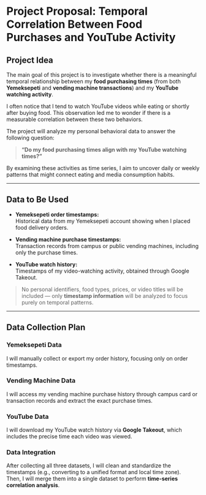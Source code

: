 # Project Proposal: Temporal Correlation Between Food Purchases and YouTube Activity

## Project Idea

The main goal of this project is to investigate whether there is a meaningful temporal relationship between my **food purchasing times** (from both **Yemeksepeti** and **vending machine transactions**) and my **YouTube watching activity**.

I often notice that I tend to watch YouTube videos while eating or shortly after buying food. This observation led me to wonder if there is a measurable correlation between these two behaviors.

The project will analyze my personal behavioral data to answer the following question:

> **“Do my food purchasing times align with my YouTube watching times?”**

By examining these activities as time series, I aim to uncover daily or weekly patterns that might connect eating and media consumption habits.

---

## Data to Be Used

- **Yemeksepeti order timestamps:**  
  Historical data from my Yemeksepeti account showing when I placed food delivery orders.

- **Vending machine purchase timestamps:**  
  Transaction records from campus or public vending machines, including only the purchase times.

- **YouTube watch history:**  
  Timestamps of my video-watching activity, obtained through Google Takeout.

> No personal identifiers, food types, prices, or video titles will be included — only **timestamp information** will be analyzed to focus purely on temporal patterns.

---

## Data Collection Plan

### Yemeksepeti Data
I will manually collect or export my order history, focusing only on order timestamps.

### Vending Machine Data
I will access my vending machine purchase history through campus card or transaction records and extract the exact purchase times.

### YouTube Data
I will download my YouTube watch history via **Google Takeout**, which includes the precise time each video was viewed.

### Data Integration
After collecting all three datasets, I will clean and standardize the timestamps (e.g., converting to a unified format and local time zone).  
Then, I will merge them into a single dataset to perform **time-series correlation analysis**.
